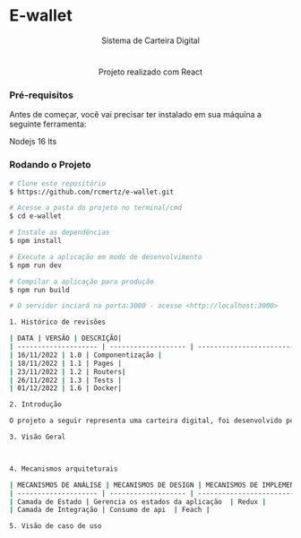 <h1> E-wallet </h1>

<p align="center">Sistema de Carteira Digital</p> 

<h1 align="center">

</h1>

<p align="center">Projeto realizado com React</p>

### Pré-requisitos
<p>Antes de começar, você vai precisar ter instalado em sua máquina a seguinte ferramenta:</p>
<p>Nodejs 16 lts</p>

### Rodando o Projeto

```bash
# Clone este repositório
$ https://github.com/rcmertz/e-wallet.git

# Acesse a pasta do projeto no terminal/cmd
$ cd e-wallet

# Instale as dependências
$ npm install 

# Execute a aplicação em modo de desenvolvimento
$ npm run dev

# Compilar a aplicação para produção
$ npm run build

# O servidor inciará na porta:3000 - acesse <http://localhost:3000>

1. Histórico de revisões

| DATA | VERSÃO | DESCRIÇÃO|
| -------------------- | ------------------- | ---------------------------|
| 16/11/2022 | 1.0 | Componentização |
| 18/11/2022 | 1.1 | Pages |
| 23/11/2022 | 1.2 | Routers|
| 26/11/2022 | 1.3 | Tests |
| 01/12/2022 | 1.6 | Docker|

2. Introdução

O projeto a seguir representa uma carteira digital, foi desenvolvido por alunos do curso de Engenharia de Software do 4° período através dos conteúdos passados em sala. Consiste em uma aplicação que fornece ao usuário a possibilidade de guardar em registros suas despesas, aonde o mesmo pode especificar a moeda da qual foi feita a despesa, seu valor, uma descrição, uma categoria de despesa e por fim uma forma de pagamento.

3. Visão Geral



4. Mecanismos arquiteturais

| MECANISMOS DE ANÁLISE | MECANISMOS DE DESIGN | MECANISMOS DE IMPLEMENTAÇÃO|
| -------------------- | ------------------- | ---------------------------|
| Camada de Estado | Gerencia os estados da aplicação  | Redux |
| Camada de Integração | Consumo de api  | Feach |

5. Visão de caso de uso
